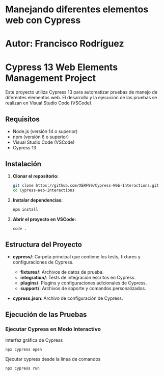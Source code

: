 # Manejando diferentes elementos web con Cypress
# Autor: Francisco Rodríguez

# Cypress 13 Web Elements Management Project

Este proyecto utiliza Cypress 13 para automatizar pruebas de manejo de diferentes elementos web. El desarrollo y la ejecución de las pruebas se realizan en Visual Studio Code (VSCode).

## Requisitos

- Node.js (versión 14 o superior)
- npm (versión 6 o superior)
- Visual Studio Code (VSCode)
- Cypress 13

## Instalación

1. **Clonar el repositorio:**

    ```bash
    git clone https://github.com/XERF99/Cypress-Web-Interactions.git
    cd Cypress-Web-Interactions
    ```

2. **Instalar dependencias:**

    ```bash
    npm install
    ```

3. **Abrir el proyecto en VSCode:**

    ```bash
    code .
    ```

## Estructura del Proyecto

- **cypress/**: Carpeta principal que contiene los tests, fixtures y configuraciones de Cypress.
  - **fixtures/**: Archivos de datos de prueba.
  - **integration/**: Tests de integración escritos en Cypress.
  - **plugins/**: Plugins y configuraciones adicionales de Cypress.
  - **support/**: Archivos de soporte y comandos personalizados.

- **cypress.json**: Archivo de configuración de Cypress.

## Ejecución de las Pruebas

### Ejecutar Cypress en Modo Interactivo

Interfaz gráfica de Cypress

    npx cypress open
    
Ejecutar cypress desde la línea de comandos

    npx cypress run

